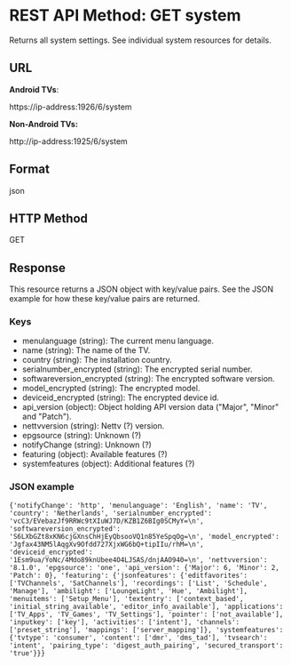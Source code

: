 # REST API Method: GET system
Returns all system settings. See individual system resources for details.
## URL
**Android TVs**:

https://ip-address:1926/6/system

**Non-Android TVs:**

http://ip-address:1925/6/system

## Format
json
## HTTP Method
GET
## Response
This resource returns a JSON object with key/value pairs. See the JSON example for how these key/value pairs are returned.
### Keys
* menulanguage (string): The current menu language.
* name (string): The name of the TV.
* country (string): The installation country.
* serialnumber_encrypted (string): The encrypted serial number.
* softwareversion_encrypted (string): The encrypted software version.
* model_encrypted (string): The encrypted model.
* deviceid_encrypted (string): The encrypted device id.
* api_version (object): Object holding API version data ("Major", "Minor" and "Patch").
* nettvversion (string): Nettv (?) version.
* epgsource (string): Unknown (?)
* notifyChange (string): Unknown (?)
* featuring (object): Available features (?)
* systemfeatures (object): Additional features (?)

### JSON example
`{'notifyChange': 'http', 'menulanguage': 'English', 'name': 'TV', 'country': 'Netherlands', 'serialnumber_encrypted': 'vcC3/EVebazJf9RRWc9tXIuWJ7D/KZB1Z6BIg0SCMyY=\n', 'softwareversion_encrypted': 'S6LXbGZt8xKN6cjGXnsChHjEyQbsooVQ1n85YeSpqOg=\n', 'model_encrypted': 'Jgfax43NM5lAqgXv9Ofdd727XjxWG6bQ+tipIIu/rhM=\n', 'deviceid_encrypted': '1Esm9ua/YoNc/4Mdo89knUbee4O4LJSAS/dnjAAO940=\n', 'nettvversion': '8.1.0', 'epgsource': 'one', 'api_version': {'Major': 6, 'Minor': 2, 'Patch': 0}, 'featuring': {'jsonfeatures': {'editfavorites': ['TVChannels', 'SatChannels'], 'recordings': ['List', 'Schedule', 'Manage'], 'ambilight': ['LoungeLight', 'Hue', 'Ambilight'], 'menuitems': ['Setup_Menu'], 'textentry': ['context_based', 'initial_string_available', 'editor_info_available'], 'applications': ['TV_Apps', 'TV_Games', 'TV_Settings'], 'pointer': ['not_available'], 'inputkey': ['key'], 'activities': ['intent'], 'channels': ['preset_string'], 'mappings': ['server_mapping']}, 'systemfeatures': {'tvtype': 'consumer', 'content': ['dmr', 'dms_tad'], 'tvsearch': 'intent', 'pairing_type': 'digest_auth_pairing', 'secured_transport': 'true'}}}`
